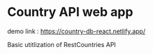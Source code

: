 # Country API web app

demo link : https://country-db-react.netlify.app/

Basic utitlization of RestCountries API

